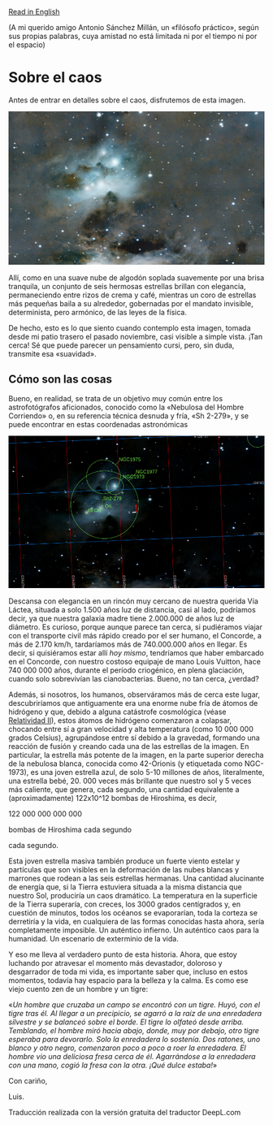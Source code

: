 [Read in English](./About_Chaos.md)

(A mi querido amigo Antonio Sánchez Millán, un «filósofo práctico», según sus propias palabras, cuya amistad no está limitada ni por el tiempo ni por el espacio)

# Sobre el caos

Antes de entrar en detalles sobre el caos, disfrutemos de esta imagen.

![](Pics/Running_Man_Nebula+99+co.jpg)

Allí, como en una suave nube de algodón soplada suavemente por una brisa tranquila, un conjunto de seis hermosas estrellas brillan con elegancia, permaneciendo entre rizos de crema y café, mientras un coro de estrellas más pequeñas baila a su alrededor, gobernadas por el mandato invisible, determinista, pero armónico, de las leyes de la física.

De hecho, esto es lo que siento cuando contemplo esta imagen, tomada desde mi patio trasero el pasado noviembre, casi visible a simple vista. ¡Tan cerca! Sé que puede parecer un pensamiento cursi, pero, sin duda, transmite esa «suavidad».


## Cómo son las cosas

Bueno, en realidad, se trata de un objetivo muy común entre los astrofotógrafos aficionados, conocido como la «Nebulosa del Hombre Corriendo» o, en su referencia técnica desnuda y fría, «Sh 2-279», y se puede encontrar en estas coordenadas astronómicas

![](./Pics/RuningMan_platesolved.jpg)


Descansa con elegancia en un rincón muy cercano de nuestra querida Vía Láctea, situada a solo 1.500 años luz de distancia, casi al lado, podríamos decir, ya que nuestra galaxia madre tiene 2.000.000 de años luz de diámetro. Es curioso, porque aunque parece tan cerca, si pudiéramos viajar con el transporte civil más rápido creado por el ser humano, el Concorde, a más de 2.170 km/h, tardaríamos más de 740.000.000 años en llegar. Es decir, si quisiéramos estar allí *hoy mismo*, tendríamos que haber embarcado en el Concorde, con nuestro costoso equipaje de mano Louis Vuitton, hace 740 000 000 años, durante el período criogénico, en plena glaciación, cuando solo sobrevivían las cianobacterias. Bueno, no tan cerca, ¿verdad?

Además, si nosotros, los humanos, observáramos más de cerca este lugar, descubriríamos que antiguamente era una enorme nube fría de átomos de hidrógeno y que, debido a alguna catástrofe cosmológica (véase [Relatividad II](./Relativity_II.md)), estos átomos de hidrógeno comenzaron a colapsar, chocando entre sí a gran velocidad y alta temperatura (como 10 000 000 grados Celsius), agrupándose entre sí debido a la gravedad, formando una reacción de fusión y creando cada una de las estrellas de la imagen. En particular, la estrella más potente de la imagen, en la parte superior derecha de la nebulosa blanca, conocida como 42-Orionis (y etiquetada como NGC-1973), es una joven estrella azul, de solo 5-10 millones de años, literalmente, una estrella bebé, 20. 000 veces más brillante que nuestro sol y 5 veces más caliente, que genera, cada segundo, una cantidad equivalente a (aproximadamente) 122x10^12 bombas de Hiroshima, es decir,

122 000 000 000 000 

bombas de Hiroshima cada segundo

cada segundo.

Esta joven estrella masiva también produce un fuerte viento estelar y partículas que son visibles en la deformación de las nubes blancas y marrones que rodean a las seis estrellas hermanas. Una cantidad alucinante de energía que, si la Tierra estuviera situada a la misma distancia que nuestro Sol, produciría un caos dramático. La temperatura en la superficie de la Tierra superaría, con creces, los 3000 grados centígrados y, en cuestión de minutos, todos los océanos se evaporarían, toda la corteza se derretiría y la vida, en cualquiera de las formas conocidas hasta ahora, sería completamente imposible. Un auténtico infierno. Un auténtico caos para la humanidad. Un escenario de exterminio de la vida.

Y eso me lleva al verdadero punto de esta historia. Ahora, que estoy luchando por atravesar el momento más devastador, doloroso y desgarrador de toda mi vida, es importante saber que, incluso en estos momentos, todavía hay espacio para la belleza y la calma. Es como ese viejo cuento zen de un hombre y un tigre:


«*Un hombre que cruzaba un campo se encontró con un tigre. Huyó, con el tigre tras él. Al llegar a un precipicio, se agarró a la raíz de una enredadera silvestre y se balanceó sobre el borde. El tigre lo olfateó desde arriba. Temblando, el hombre miró hacia abajo, donde, muy por debajo, otro tigre esperaba para devorarlo. Solo la enredadera lo sostenía. Dos ratones, uno blanco y otro negro, comenzaron poco a poco a roer la enredadera. El hombre vio una deliciosa fresa cerca de él. Agarrándose a la enredadera con una mano, cogió la fresa con la otra. ¡Qué dulce estaba!*»

Con cariño,

Luis.





Traducción realizada con la versión gratuita del traductor DeepL.com
